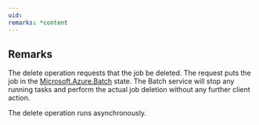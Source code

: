 ```yaml
---
uid: 
remarks: *content
---
```

## Remarks  
 The delete operation requests that the job be deleted.  The request puts the job in the [Microsoft.Azure.Batch](assetId:///N:Microsoft.Azure.Batch?qualifyHint=False&autoUpgrade=True) state.             The Batch service will stop any running tasks and perform the actual job deletion without any further client action.  
  
 The delete operation runs asynchronously.